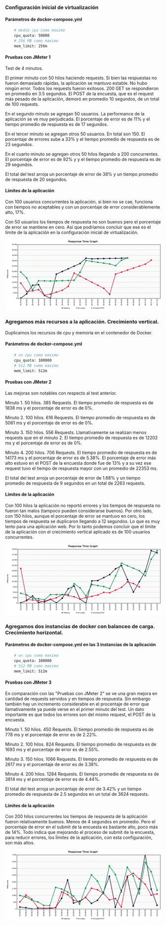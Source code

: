 ### Configuración inicial de virtualización

#### Parámetros de docker-compose.yml

``` bash
    # medio cpu como maximo
    cpu_quota: 50000
    # 256 MB como maximo
    mem_limit: 256m
```

#### Pruebas con JMeter 1

Test de 4 minutos.

El primer minuto con 50 hilos haciendo requests. Si bien las respuestas no fueron demasiado rápidas, la aplicación se mantuvo estable. No hubo ningún error. Todos los requests fueron exitosos. 200 GET se respondieron en promedio en 3.5 segundos. El POST de la encuesta, que es el request más pesado de la aplicación, demoró en promedio 10 segundos, de un total de 100 requests.

En el segundo minuto se agregan 50 usuarios. La performance de la aplicación se ve muy perjudicada. El porcentaje de error es de 11% y el tiempo promedio de respuesta es de 17 segundos.

En el tercer minuto se agregan otros 50 usuarios. En total son 150. El porcentaje de errores sube a 33% y el tiempo promedio de respuesta es de 23 segundos.

En el cuarto minuto se agregan otros 50 hilos llegando a 200 concurrentes. El porcentaje de error es de 92% y y el tiempo promedio de respuesta es de 29 segundos.

El total del test arroja un porcentaje de error de 38% y un tiempo promedio de respuesta de 20 segundos.

#### Límites de la aplicación

Con 100 usuarios concurrentes la aplicación, si bien no se cae, funciona con tiempos no aceptables y con un porcentaje de error considerablemente alto, 17%.

Con 50 usuarios los tiempos de respuesta no son buenos pero el porcentaje de error se mantiene en cero. Así que podriamos concluir que ese es el límite de la aplicación en la configuración inicial de virtualización.

![Grafico de tiempo de respuesta](/performance_tests/ResponseTimeGraph1.png)

### Agregamos más recursos a la aplicación. Crecimiento vertical.

Duplicamos los recursos de cpu y memoria en el contenedor de Docker.

#### Parámetros de docker-compose.yml

``` bash
    # un cpu como maximo
    cpu_quota: 100000
    # 512 MB como maximo
    mem_limit: 512m
```

#### Pruebas con JMeter 2

Las mejoras son notables con respecto al test anterior.

Minuto 1. 50 hilos. 385 Requests. El tiempo promedio de respuesta es de 1838 ms y el porcentaje de error es de 0%.

Minuto 2. 100 hilos. 616 Requests. El tiempo promedio de respuesta es de 5061 ms y el porcentaje de error es de 0%.

Minuto 3. 150 hilos. 556 Requests. Llamativamente se realizan menos requests que en el minuto 2. El tiempo promedio de respuesta es de 12202 ms y el porcentaje de error es de 0%.

Minuto 4. 200 hilos. 706 Requests. El tiempo promedio de respuesta es de 14173 ms y el porcentaje de error es de 5.38%. El porcentaje de error más alto estuvo en el POST de la encuesta donde fue de 13% y a su vez ese request tuvo el tiempo de respuesta mayor con un promedio de 22353 ms.

El total del test arroja un porcentaje de error de 1.68% y un tiempo promedio de respuesta de 9 segundos en un total de 2263 requests.

#### Límites de la aplicación

Con 100 hilos la aplicación no reportó errores y los tiempos de respuesta no fueron tan malos (tampoco pueden considerarse buenos). Por otro lado, con 150 hilos, aunque el porcentaje de error se mantuvo en cero, los tiempos de respuesta se duplicaron llegando a 12 segundos. Lo que es muy lento para una aplicación web. Por lo tanto podemos concluir que el límite de la aplicación con el crecimiento vertical aplicado es de 100 usuarios concurrentes.

![Grafico de tiempo de respuesta](/performance_tests/ResponseTimeGraph2.png)

### Agregamos dos instancias de docker con balanceo de carga. Crecimiento horizontal.

#### Parámetros de docker-compose.yml en las 3 instancias de la aplicación

``` bash
    # un cpu como maximo
    cpu_quota: 100000
    # 512 MB como maximo
    mem_limit: 512m
```

#### Pruebas con JMeter 3

En comparación con las "Pruebas con JMeter 2" se ve una gran mejora en cantidad de requests servidos y en tiempos de respuesta. Sin embargo también hay un incremento considerable en el procentaje de error que llamativamente ya puede verse en el primer minuto del test. Un dato importante es que todos los errores son del mismo request, el POST de la encuesta.

Minuto 1. 50 hilos. 450 Requests. El tiempo promedio de respuesta es de 778 ms y el porcentaje de error es de 2.22%.

Minuto 2. 100 hilos. 824 Requests. El tiempo promedio de respuesta es de 1693 ms y el porcentaje de error es de 2.55%.

Minuto 3. 150 hilos. 1066 Requests. El tiempo promedio de respuesta es de 2617 ms y el porcentaje de error es de 3.38%.

Minuto 4. 200 hilos. 1284 Requests. El tiempo promedio de respuesta es de 3814 ms y el porcentaje de error es de 4.44%.

El total del test arroja un porcentaje de error de 3.42% y un tiempo promedio de respuesta de 2.5 segundos en un total de 3624 requests.

#### Límites de la aplicación

Con 200 hilos concurrentes los tiempos de respuesta de la aplicación fueron relativamente buenos. Menos de 4 segundos en promedio. Pero el porcentaje de error en el submit de la encuesta es bastante alto, poco más de 14%. Todo indica que mejorando el proceso de submit de la encuesta, para reducir errores, los ĺímites de la aplicación, con esta configuración, son más altos.

![Grafico de tiempo de respuesta](/performance_tests/ResponseTimeGraph3.png)